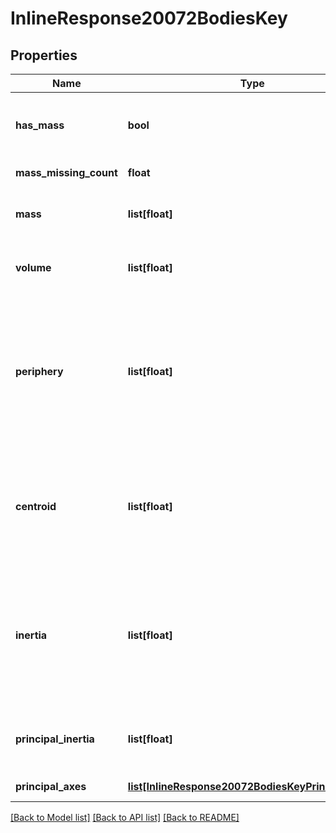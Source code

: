 # InlineResponse20072BodiesKey

## Properties
Name | Type | Description | Notes
------------ | ------------- | ------------- | -------------
**has_mass** | **bool** | Whether part has mass, or, if massAsGroup&#x3D;true, whether any             part has mass | 
**mass_missing_count** | **float** | Number of parts without mass | 
**mass** | **list[float]** | Mass in kilograms, along with minimum and maximum | 
**volume** | **list[float]** | Volume in cubic meters, along with minimum and maximum | 
**periphery** | **list[float]** | Periphery in metric units which depend on context, along             with minimum and maximum; for a solid part, the periphery is the surface area in square meters; for a             surface, the periphery is the perimeter in meters | 
**centroid** | **list[float]** | Coordinates of the centroid (center of mass) in metric             units (3 numbers), along with minimum (3 numbers) and maximum (3 numbers) | 
**inertia** | **list[float]** | Moment of inertia tensor about the centroid in metric units             with respect to the coordinate axes (9 numbers), along with minimum (9 numbers) and maximum (9             numbers) | 
**principal_inertia** | **list[float]** | Moment of inertia around the principal axes in             metric units (3 numbers) | 
**principal_axes** | [**list[InlineResponse20072BodiesKeyPrincipalAxes]**](InlineResponse20072BodiesKeyPrincipalAxes.md) | Principal axes as unit vectors | 

[[Back to Model list]](../README.md#documentation-for-models) [[Back to API list]](../README.md#documentation-for-api-endpoints) [[Back to README]](../README.md)


